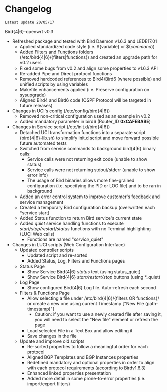 # Changelog

`Latest update 20/05/17`

Bird{4|6}-openwrt v0.3
* Refreshed package and tested with Bird Daemon v1.6.3 and LEDE17.01
   * Applied standardized code style (i.e. ${variable} or $(_command_))
   * Added Filters and Functions folders (/etc/bird{4|6}/{filters|functions}) and created an upgrade path for v0.2 users
   * Fixed some bugs from v0.2 and align some properties to v1.6.3 API
   * Re-added Pipe and Direct protocol functions
   * Removed hardcoded references to Bird4/Bird6 (where possible) and unified scripts by using variables
   * Makefile enhancements applied (i.e. Preserve configuration on sysupgrade)
   * Aligned Bird4 and Bird6 code (OSPF Protocol will be targeted in future releases)
* Changes in UCI's config (/etc/config/bird{4|6})
  * Removed non-critical configuration used as an example in v0.2
  * Added mandatory parameter in bird6 (Router\_ID **0xCAFEBABE**)
* Changes in Service script (/etc/init.d/bird{4|6})
  * Detached UCI transformation functions into a separate script (bird{4|6}-lib.sh) to simplify init.d script and move forward possible future automated tests
  * Switched from service commands to background bird{4|6} binary calls:
     * Service calls were not returning exit code (unable to show status)
     * Service calls were not returning stdout/stderr (unable to show error info)
     * The usage of Bird binaries allows more fine-grained configuration (i.e. specifying the PID or LOG file) and to be ran in background
  * Added an error control system to improve customer's feedback and service management
  * Created a temporary Bird configuration backup (overwritten each *service start)
  * Added Status function to return Bird service's current state
  * Added _quiet_ service handling functions to execute _start/stop/restart/status_ functions with no Terminal highlighting (LUCI Web calls)
     * Functions are named "*service*\_quiet"
* Changes in LUCI scripts (Web Configuration Interface)
   * Updated controller scripts
      * Updated script and re-sorted
      * Added Status, Log, Filters and Functions pages
    * Status Page
      * Show Service Bird{4|6} _status_ text (using status\_quiet)
      * Show Service Bird{4|6} _start/restart/stop_ buttons (using \*\_quiet)
    * Log Page
      * Show configured Bird{4|6} Log file. Auto-refresh each second
    * Filters & Functions Page
      * Allow selecting a file under /etc/bird{4|6}/{filters OR functions}/ or create a new one using current Timestamp \["New File (path-timestamp)"\]
        * Caution: if you want to use a newly created file after saving it, you will need to select the "New file" element or refresh the page
      * Load selected File in a Text Box and allow editing it
      * Save changes in the file
    * Update and improve old scripts
      * Re-sorted properties to follow a meaningful order for each protocol 
      * Aligned BGP Templates and BGP Instances properties
      * Redefined mandatory and optional properties in order to align with each protocol requirements (according to Birdv1.6.3)
      * Enhanced linked properties presentation
      * Added more detail in some prone-to-error properties (i.e. import/export filters)